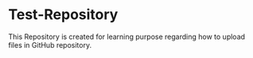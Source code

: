 Test-Repository
===============

This Repository is created for learning purpose regarding how to upload files in GitHub repository.